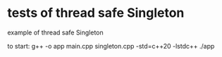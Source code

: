 # tests of thread safe Singleton

example of thread safe Singleton

to start:
g++ -o app main.cpp singleton.cpp -std=c++20 -lstdc++
./app
